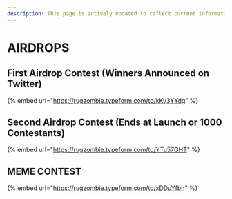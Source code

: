```yaml
---
description: This page is actively updated to reflect current information.
---
```


# AIRDROPS

## First Airdrop Contest \(Winners Announced on Twitter\) 

{% embed url="https://rugzombie.typeform.com/to/kKv3YYdg" %}

## Second Airdrop Contest \(Ends at Launch or 1000 Contestants\) 

{% embed url="https://rugzombie.typeform.com/to/YTu57GHT" %}

## MEME CONTEST

{% embed url="https://rugzombie.typeform.com/to/xDDuYfbh" %}





